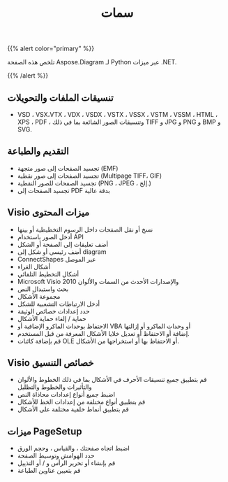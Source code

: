 ﻿---
title: سمات
type: docs
weight: 5
url: /ar/python-net/features/
keywords: python, visio, api, feature
description: Aspose.Diagram لـ Python عبر ميزات .NET
---
{{% alert color="primary" %}} 

تلخص هذه الصفحة Aspose.Diagram لـ Python عبر ميزات .NET.

{{% /alert %}} 
## **تنسيقات الملفات والتحويلات**
- VSD ، VSX،VTX ، VDX ، VSDX ، VSTX ، VSSX ، VSTM ، VSSM ، HTML ، XPS ، PDF ، وتنسيقات الصور الشائعة بما في ذلك TIFF و JPG و PNG و BMP و SVG.
## **التقديم والطباعة**
- تجسيد الصفحات إلى صور متجهة (EMF)
- تجسيد الصفحات إلى صور نقطية (Multipage TIFF، GIF)
- تجسيد الصفحات للصور النقطية (PNG ، JPEG ، إلخ.)
- تجسيد الصفحات إلى PDF بدقة عالية
## **Visio ميزات المحتوى**
- نسخ أو نقل الصفحات داخل الرسوم التخطيطية أو بينها
- أدخل الصور باستخدام API
- أضف تعليقات إلى الصفحة أو الشكل
- أضف رئيسي أو شكل إلى diagram
- ConnectShapes عبر الموصل
- أشكال الغراء
- أشكال التخطيط التلقائي
- Microsoft Visio 2010 والإصدارات الأحدث من السمات والألوان
- بحث واستبدال النص
- مجموعة الأشكال
- أدخل الارتباطات التشعبية للشكل
- حدد إعدادات خصائص الوثيقة
- حماية / إلغاء حماية الأشكال
- الاحتفاظ بوحدات الماكرو الإضافية أو VBA أو وحدات الماكرو أو إزالتها
- إضافة أو الاحتفاظ أو تعديل خلايا الأشكال المعرفة من قبل المستخدم.
- قم بإضافة كائنات OLE أو الاحتفاظ بها أو استخراجها من الأشكال.

## **Visio خصائص التنسيق**
- قم بتطبيق جميع تنسيقات الأحرف في الأشكال بما في ذلك الخطوط والألوان والتأثيرات والخطوط والتظليل
- اضبط جميع أنواع إعدادات محاذاة النص
- قم بتطبيق أنواع مختلفة من إعدادات الخط للأشكال
- قم بتطبيق أنماط خلفية مختلفة على الأشكال

## **ميزات PageSetup**
- اضبط اتجاه صفحتك ، والقياس ، وحجم الورق
- حدد الهوامش وتوسيط الصفحة
- قم بإنشاء أو تحرير الرأس و / أو التذييل
- قم بتعيين عناوين الطباعة
